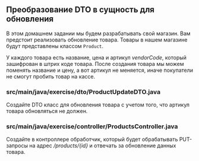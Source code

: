 ## Преобразование DTO в сущность для обновления

В этом домашнем задании мы будем разрабатывать свой магазин. Вам предстоит реализовать обновление товара. 
Товары в нашем магазине будут представлены классом `Product`.

У каждого товара есть название, цена и артикул *vendorCode*, который зашифрован в штрих коде товара. 
После создания товара мы можем поменять название и цену, а вот артикул не меняется, иначе покупатели не смогут пробить товар на кассе.

### src/main/java/exercise/dto/ProductUpdateDTO.java

Создайте DTO класс для обновления товара с учетом того, что артикул товара обновляться не должен.

### src/main/java/exercise/controller/ProductsController.java

Создайте в контроллере обработчик, который будет обрабатывать PUT-запросы на адрес */products/{id}* и отвечать за обновление данных товара.
